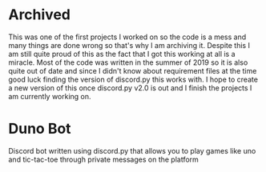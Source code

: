 # Archived
This was one of the first projects I worked on so the code is a mess and many things are done wrong so that's why I am archiving it. Despite this I am still quite proud of this as the fact that I got this working at all is a miracle. Most of the code was written in the summer of 2019 so it is also quite out of date and since I didn't know about requirement files at the time good luck finding the version of discord.py this works with. I hope to create a new version of this once discord.py v2.0 is out and I finish the projects I am currently working on.

# Duno Bot
Discord bot written using discord.py that allows you to play games like uno and tic-tac-toe through private messages on the platform
